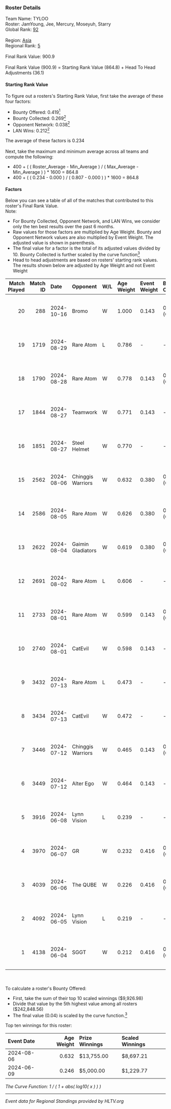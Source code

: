 ### Roster Details<br />
Team Name: TYLOO<br />
Roster: JamYoung, Jee, Mercury, Moseyuh, Starry<br />
Global Rank: [92](../../standings_global_2024_10_30.md)<br />
<br />
Region: [Asia]( ../../standings_asia_2024_10_30.md)<br />
Regional Rank: [5]( ../../standings_asia_2024_10_30.md)<br />
<br />
Final Rank Value:  900.9<br />
<br />
Final Rank Value (900.9) = Starting Rank Value (864.8) + Head To Head Adjustments (36.1)<br />

#### Starting Rank Value<br />
To figure out a rosters's Starting Rank Value, first take the average of these four factors:<br />
- Bounty Offered: 0.419[<sup>1</sup>](#table2)
- Bounty Collected: 0.269[<sup>2</sup>](#table1)
- Opponent Network: 0.038[<sup>2</sup>](#table1)
- LAN Wins: 0.212[<sup>2</sup>](#table1)

The average of these factors is 0.234<br />
<br />
Next, take the maximum and minimum average across all teams and compute the following:<br />
- 400 + ( ( Roster_Average - Min_Average ) / ( Max_Average - Min_Average ) ) * 1600 = 864.8
- 400 + ( ( 0.234 - 0.000 ) / ( 0.807 - 0.000 ) ) * 1600 = 864.8


#### Factors<br />
Below you can see a table of all of the matches that contributed to this roster's Final Rank Value.<br />
Note:<br />

- For Bounty Collected, Opponent Network, and LAN Wins, we consider only the ten best results over the past 6 months.
- Raw values for those factors are multiplied by Age Weight. Bounty and Opponent Network values are also multiplied by Event Weight. The adjusted value is shown in parenthesis.
- The final value for a factor is the total of its adjusted values divided by 10. Bounty Collected is further scaled by the curve function[<sup>3</sup>](#curveFunction)
- Head to head adjustments are based on rosters' starting rank values. The results shown below are adjusted by Age Weight and not Event Weight
<span id="table1"></span><br />


| Match Played | Match ID | Date       | Opponent          | W/L | Age Weight | Event Weight | Bounty Collected | Opponent Network | LAN Wins  | H2H Adj. | Roster                                   |
| -: | -: | :- | :- | :- | :- | :- | :- | :- | :- | -: | :- |
|           20 |      288 | 2024-10-16 | Bromo             | W   | 1.000      | 0.143        | 0.000 (0.000)    | 0.233 (0.033)    | 0 (0.000) |     4.12 | JamYoung, Jee, Mercury, Moseyuh, Starry  |
|           19 |     1719 | 2024-08-29 | Rare Atom         | L   | 0.786      | -            | -                | -                | -         |   -13.57 | JamYoung, Jee, Mercury, Moseyuh, Starry  |
|           18 |     1790 | 2024-08-28 | Rare Atom         | W   | 0.778      | 0.143        | 0.023 (0.003)    | 0.238 (0.026)    | 0 (0.000) |    11.09 | JamYoung, Jee, Mercury, Moseyuh, Starry  |
|           17 |     1844 | 2024-08-27 | Teamwork          | W   | 0.771      | 0.143        | -                | 0.106 (0.012)    | 0 (0.000) |     1.68 | JamYoung, Jee, Mercury, Moseyuh, Starry  |
|           16 |     1851 | 2024-08-27 | Steel Helmet      | W   | 0.770      | -            | -                | -                | 0 (0.000) |     1.36 | JamYoung, Jee, Mercury, Moseyuh, Starry  |
|           15 |     2562 | 2024-08-06 | Chinggis Warriors | W   | 0.632      | 0.380        | 0.011 (0.003)    | 0.125 (0.030)    | 1 (0.632) |     8.28 | JamYoung, Jee, Mercury, Moseyuh, Starry  |
|           14 |     2586 | 2024-08-05 | Rare Atom         | W   | 0.626      | 0.380        | 0.023 (0.005)    | 0.238 (0.057)    | 1 (0.626) |     9.68 | JamYoung, Jee, Mercury, Moseyuh, Starry  |
|           13 |     2622 | 2024-08-04 | Gaimin Gladiators | W   | 0.619      | 0.380        | 0.019 (0.004)    | 0.708 (0.167)    | 1 (0.619) |    10.75 | JamYoung, Jee, Mercury, Moseyuh, Starry  |
|           12 |     2691 | 2024-08-02 | Rare Atom         | L   | 0.606      | -            | -                | -                | -         |    -9.66 | JamYoung, Jee, Mercury, Moseyuh, zhokiNg |
|           11 |     2733 | 2024-08-01 | Rare Atom         | W   | 0.599      | 0.143        | 0.023 (0.002)    | 0.238 (0.020)    | 0 (0.000) |     9.11 | JamYoung, Jee, Mercury, Moseyuh, zhokiNg |
|           10 |     2740 | 2024-08-01 | CatEvil           | W   | 0.598      | 0.143        | -                | 0.137 (0.012)    | 0 (0.000) |     3.30 | JamYoung, Jee, Mercury, Moseyuh, zhokiNg |
|            9 |     3432 | 2024-07-13 | Rare Atom         | L   | 0.473      | -            | -                | -                | -         |    -8.49 | JamYoung, Jee, Mercury, Moseyuh, zhokiNg |
|            8 |     3434 | 2024-07-13 | CatEvil           | W   | 0.472      | -            | -                | -                | 0 (0.000) |     2.29 | JamYoung, Jee, Mercury, Moseyuh, zhokiNg |
|            7 |     3446 | 2024-07-12 | Chinggis Warriors | W   | 0.465      | 0.143        | 0.011 (0.001)    | -                | -         |     6.75 | JamYoung, Jee, Mercury, Moseyuh, zhokiNg |
|            6 |     3449 | 2024-07-12 | Alter Ego         | W   | 0.464      | 0.143        | -                | 0.192 (0.013)    | -         |     1.90 | JamYoung, Jee, Mercury, Moseyuh, zhokiNg |
|            5 |     3916 | 2024-06-08 | Lynn Vision       | L   | 0.239      | -            | -                | -                | -         |    -3.99 | JamYoung, k4Mi, Mercury, Moseyuh, zdr    |
|            4 |     3970 | 2024-06-07 | GR                | W   | 0.232      | 0.416        | 0.008 (0.001)    | 0.116 (0.011)    | -         |     2.00 | JamYoung, k4Mi, Mercury, Moseyuh, zdr    |
|            3 |     4039 | 2024-06-06 | The QUBE          | W   | 0.226      | 0.416        | 0.002 (0.000)    | -                | -         |     1.49 | JamYoung, k4Mi, Mercury, Moseyuh, zdr    |
|            2 |     4092 | 2024-06-05 | Lynn Vision       | L   | 0.219      | -            | -                | -                | -         |    -3.64 | JamYoung, k4Mi, Mercury, Moseyuh, zdr    |
|            1 |     4138 | 2024-06-04 | SGGT              | W   | 0.212      | 0.416        | 0.007 (0.001)    | -                | -         |     1.65 | JamYoung, k4Mi, Mercury, Moseyuh, zdr    |

<br />
<span id="table2"></span><br />
To calculate a roster's Bounty Offered:<br />

- First, take the sum of their top 10 scaled winnings ($9,926.98)
- Divide that value by the 5th highest value among all rosters ($242,848.56)
- The final value (0.04) is scaled by the curve function.[<sup>3</sup>](#curveFunction)

Top ten winnings for this roster:<br />

| Event Date | Age Weight | Prize Winnings | Scaled Winnings |
| :- | -: | :- | :- |
| 2024-08-06 |      0.632 | $13,755.00     | $8,697.21       |
| 2024-06-09 |      0.246 | $5,000.00      | $1,229.77       |


<span id="curveFunction"></span>_The Curve Function: 1 / ( 1 + abs( log10( x ) ) )_<br />

---
_Event data for Regional Standings provided by HLTV.org_<br />
